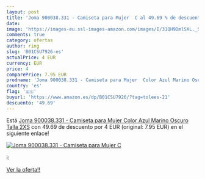 ```yaml
---
layout: post
title: 'Joma 900038.331 - Camiseta para Mujer  C al 49.69 % de descuento'
date: 
image: 'https://images-eu.ssl-images-amazon.com/images/I/31QH9DmlSXL._SL200_.jpg'
comments: true
category: ofertas
author: ring
slug: 'B01CSU7926-es'
actualPrice: 4 EUR
currency: EUR
price: 4
comparePrice: 7.95 EUR
prodname: 'Joma 900038.331 - Camiseta para Mujer  Color Azul Marino Oscuro  Talla 2XS'
country: 'es'
flag: '🇪🇸'
buyurl: 'https://www.amazon.es/dp/B01CSU7926/?tag=tolees-21'
descuento: '49.69'
---
```


Está [Joma 900038.331 - Camiseta para Mujer  Color Azul Marino Oscuro  Talla 2XS](https://www.amazon.es/dp/B01CSU7926/?tag=tolees-21) con 49.69 de descuento por 4 EUR (original: 7.95 EUR) en el siguiente enlace!

[![Joma 900038.331 - Camiseta para Mujer  C](https://images-eu.ssl-images-amazon.com/images/I/31QH9DmlSXL._SL200_.jpg)](https://www.amazon.es/dp/B01CSU7926/?tag=tolees-21)

ℹ️:


[Ver la oferta!!](https://www.amazon.es/dp/B01CSU7926/?tag=tolees-21)
